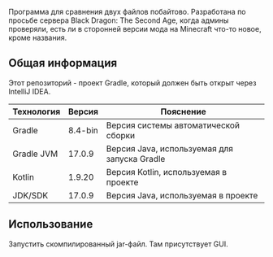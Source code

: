 Программа для сравнения двух файлов побайтово. Разработана по просьбе сервера Black Dragon: The Second Age, когда админы проверяли, есть ли в сторонней версии мода на Minecraft что-то новое, кроме названия.

## Общая информация

Этот репозиторий - проект Gradle, который должен быть открыт через IntelliJ IDEA.

| Технология | Версия  | Пояснение                                    |
|------------|---------|----------------------------------------------|
| Gradle     | 8.4-bin | Версия системы автоматической сборки         |
| Gradle JVM | 17.0.9  | Версия Java, используемая для запуска Gradle |
| Kotlin     | 1.9.20  | Версия Kotlin, используемая в проекте        |
| JDK/SDK    | 17.0.9  | Версия Java, используемая в проекте          |

## Использование

Запустить скомпилированный jar-файл. Там присутствует GUI.
